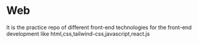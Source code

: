 # Web
It is the practice repo of different front-end technologies for the front-end development like html,css,tailwind-css,javascript,react.js
